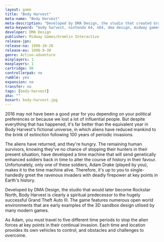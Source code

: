 ```yaml
---
layout: game
title: "Body Harvest"
meta-name: "Body Harvest"
meta-description: "Developed by DMA Design, the studio that created Grand Theft Auto, Body Harvest is an action-adventure game for the Nintendo 64. "
meta-keyword: "body harvest, nintendo 64, n64, dma design, midway games, gremlin Interactive"
developer: DMA Design
publisher: Midway Games/Gremlin Interactive
release-jpn: 
release-na: 1998-10-20
release-eu: 1998-9-30
genre: Action-adventure
minplayers: 1
maxplayers: 1
cartridge: 96
controllerpak: no
rumble: yes
expansion: no
transfer: no
tags: [body-harvest]
aka: ""
boxart: body-harvest.jpg
---
```


2016 may not have been a good year for you depending on your political preferences or because we lost a lot of influential people. But despite everything that has happened, it's far better than the equivalent year in Body Harvest's fictional universe, in which aliens have reduced mankind to the brink of extinction following 100 years of periodic invasions.

The aliens have returned, and they're hungry. The remaining human survivors, knowing they've no chance of stopping their hunters in their present situation, have developed a time machine that will send genetically enhanced soldiers back in time to alter the course of history in their favour. Unfortunately, only one of these soldiers, Adam Drake (played by you), makes it to the time machine alive. Therefore, it's up to you to single-handedly greet the ravenous invaders with deadly firepower at key points in Earth's history.

Developed by DMA Design, the studio that would later become Rockstar North, Body Harvest is clearly a spiritual predecessor to the hugely successful Grand Theft Auto III. The game features numerous open world environments that are early examples of the 3D sandbox design utlised by many modern games.

As Adam, you must travel to five different time periods to stop the alien forces at key points in their continual invasion. Each time and location provides its own vehicles to control, and obstacles and challenges to overcome. 

